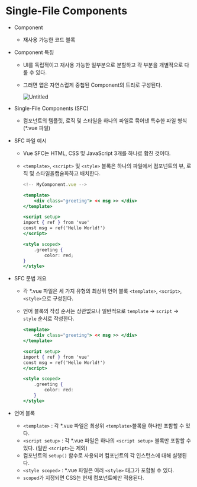# Single-File Components

- Component
    - 재사용 가능한 코드 블록
- Component 특징
    - UI를 독립적이고 재사용 가능한 일부분으로 분할하고 각 부분을 개별적으로 다룰 수 있다.
    - 그러면 앱은 자연스럽게 중첩된 Component의 트리로 구성된다.
        
        ![Untitled](/images/Single-File%20Components/Untitled.png)
        
- Single-File Components (SFC)
    - 컴포넌트의 템플릿, 로직 및 스타일을 하나의 파일로 묶어낸 특수한 파일 형식(*.vue 파일)
- SFC 파일 예시
    - Vue SFC는 HTML, CSS 및 JavaScript 3개를 하나로 합친 것이다.
    - `<template>`, `<script>` 및 `<style>` 블록은 하나의 파일에서 컴포넌트의 뷰, 로직 및 스타일을캡슐화하고 배치한다.
        
        ```jsx
        <!-- MyComponent.vue -->
        
        <template>
        	<div class="greeting"> << msg >> </div>
        </template>
        
        <script setup>
        import { ref } from 'vue'
        const msg = ref('Hello World!')
        </script>
        
        <style scoped>
        	.greeting {
        		color: red;
        }
        </style>
        ```
        
- SFC 문법 개요
    - 각 *.vue 파일은 세 가지 유형의 최상위 언어 블록 `<template>`, `<script>`, `<style>`으로 구성된다.
    - 언어 블록의 작성 순서는 상관없으나 일반적으로 `template` → `script` → `style` 순서로 작성한다.
        
        ```jsx
        <template>
        	<div class="greeting"> << msg >> </div>
        </template>
        
        <script setup>
        import { ref } from 'vue'
        const msg = ref('Hello World!')
        </script>
        
        <style scoped>
        	.greeting {
        		color: red:
        	}
        </style>
        ```
        
- 언어 블록
    - `<template>` : 각 *.vue 파일은 최상위 `<template>`블록을 하나만 포함할 수 있다.
    - `<script setup>` : 각 *.vue 파일은 하나의 `<script setup>` 블록만 포함할 수 있다. (일반 `<script>`는 제외)
    - 컴포넌트의 `setup()` 함수로 사용되며 컴포넌트의 각 인스턴스에 대해 실행된다.
    - `<style scoped>` : *.vue 파일은 여러 `<style>` 태그가 포함될 수 있다.
    - `scoped`가 지정되면 CSS는 현재 컴포넌트에만 적용된다.